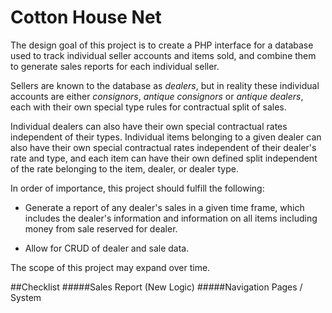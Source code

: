 Cotton House Net
================

The design goal of this project is to create a PHP interface for a
database used to track individual seller accounts and items sold,
and combine them to generate sales reports for each individual seller.

Sellers are known to the database as *dealers*, but in reality these
individual accounts are either *consignors*, *antique consignors* or
*antique dealers*, each with their own special type rules for
contractual split of sales.

Individual dealers can also have their own special contractual rates
independent of their types. Individual items belonging to a given
dealer can also have their own special contractual rates independent
of their dealer's rate and type, and each item can have their own
defined split independent of the rate belonging to the item, dealer,
or dealer type.

In order of importance, this project should fulfill the following:

+ Generate a report of any dealer's sales in a given time frame,
which includes the dealer's information and information on all items
including money from sale reserved for dealer.

+ Allow for CRUD of dealer and sale data.

The scope of this project may expand over time.

##Checklist
#####Sales Report (New Logic)
#####Navigation Pages / System
